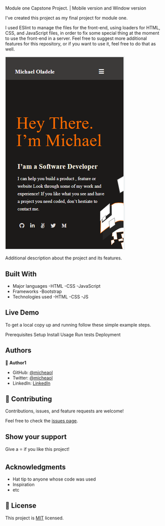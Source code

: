 # 
Module one Capstone Project. | Mobile version and Window version

I've created this project as my final project for module one.

I used ESlint to manage the files for the front-end, using loaders for HTML, CSS, and JavaScript files, in order to fix some special thing at the moment to use the front-end in a server. Feel free to suggest more additional features for this repository, or if you want to use it, feel free to do that as well.

![alt text](https://github.com/micheaol/Portfolio-project/blob/mobile-feature/images/screen.PNG)

Additional description about the project and its features.

## Built With

- Major languages
    -HTML
    -CSS
    -JavaScript
- Frameworks
    -Bootstrap
- Technologies used
    -HTML
    -CSS
    -JS

## Live Demo

<!-- [Live Demo Link](https://micheaol.github.io/Portfolio-project/) -->
<!-- [Live Demo Link](https://micheaol-portfolio.netlify.app/) -->

To get a local copy up and running follow these simple example steps.

Prerequisites
Setup
Install
Usage
Run tests
Deployment


## Authors

👤 **Author1**

- GitHub: [@micheaol](https://github.com/micheaol)
- Twitter: [@micheaol](https://twitter.com/micheaol)
- LinkedIn: [LinkedIn](https://linkedin.com/in/micheaol)


## 🤝 Contributing

Contributions, issues, and feature requests are welcome!

Feel free to check the [issues page](../../issues/).

## Show your support

Give a ⭐️ if you like this project!

## Acknowledgments

- Hat tip to anyone whose code was used
- Inspiration
- etc

## 📝 License

This project is [MIT](./MIT.md) licensed.
